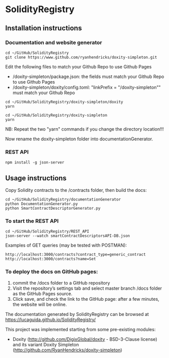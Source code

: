 # SolidityRegistry


## Installation instructions


### Documentation and website generator

```
cd ~/GitHub/SolidityRegistry
git clone https://www.github.com/ryanhendricks/doxity-simpleton.git
```

Edit the following files to match your Github Repo to use Github Pages

- /doxity-simpleton/package.json: the fields must match your Github Repo to use Github Pages
- /doxity-simpleton/doxity/config.toml: "linkPrefix = "/doxity-simpleton"" must match your Github Repo


```
cd ~/GitHub/SolidityRegistry/doxity-simpleton/doxity
yarn
```

```
cd ~/GitHub/SolidityRegistry/doxity-simpleton
yarn
```

NB: Repeat the two "yarn" commands if you change the directory location!!!


Now rename the doxity-simpleton folder into documentationGenerator.


### REST API

```
npm install -g json-server
```



## Usage instructions


Copy Solidity contracts to the /contracts folder, then build the docs:

```
cd ~/GitHub/SolidityRegistry/documentationGenerator
python DocumentationGenerator.py
python SmartContractDescriptorGenerator.py
```


### To start the REST API

```
cd ~/GitHub/SolidityRegistry/REST_API
json-server --watch smartContractDescriptorsAPI-DB.json
```

Examples of GET queries (may be tested with POSTMAN):
```
http://localhost:3000/contracts?contract_type=generic_contract
http://localhost:3000/contracts?name=Set
```

### To deploy the docs on GitHub pages:

1) commit the /docs folder to a GitHub repository
2) Visit the repository’s settings tab and select master branch /docs folder as the GitHub Pages source. 
3) Click save, and check the link to the GitHub page: after a few minutes, the website will be online.


The documentation generated by SolidityRegistry can be browsed at https://lucaguida.github.io/SolidityRegistry/



This project was implemented starting from some pre-existing modules:
* Doxity (http://github.com/DigixGlobal/doxity - BSD-3-Clause license) and its variant Doxity Simpleton (http://github.com/RyanHendricks/doxity-simpleton)

